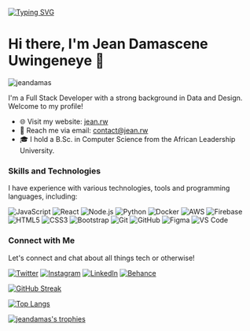 [![Typing SVG](https://readme-typing-svg.demolab.com?font=Fira+Code&weight=500&size=30&pause=1000&color=C0392B&width=435&height=100&lines=Full+Stack+Development;Data+Analysis)](https://git.io/typing-svg)


# Hi there, I'm Jean Damascene Uwingeneye 👋
<p align="left"> <img src="https://komarev.com/ghpvc/?username=jeandamas&label=Profile%20views&color=blue&style=flat" alt="jeandamas" /> </p>
I'm a Full Stack Developer with a strong background in Data and Design. Welcome to my profile!

- 🌐 Visit my website: [jean.rw](https://jean.rw/)
- 📧 Reach me via email: contact@jean.rw
- 🎓 I hold a B.Sc. in Computer Science from the African Leadership University.

### Skills and Technologies

I have experience with various technologies, tools and programming languages, including:

![JavaScript](https://img.shields.io/badge/-JavaScript-F7DF1E?logo=javascript&logoColor=white&labelColor=F7DF1E&style=flat-square)
![React](https://img.shields.io/badge/-React-61DAFB?logo=react&logoColor=white&labelColor=61DAFB&style=flat-square)
![Node.js](https://img.shields.io/badge/-Node.js-339933?logo=node.js&logoColor=white&labelColor=339933&style=flat-square)
![Python](https://img.shields.io/badge/-Python-3776AB?logo=python&logoColor=white&labelColor=3776AB&style=flat-square)
![Docker](https://img.shields.io/badge/-Docker-2496ED?logo=docker&logoColor=white&labelColor=2496ED&style=flat-square)
![AWS](https://img.shields.io/badge/-AWS-232F3E?logo=amazon-aws&logoColor=white&labelColor=232F3E&style=flat-square)
![Firebase](https://img.shields.io/badge/-Firebase-FFCA28?logo=firebase&logoColor=white&labelColor=FFCA28&style=flat-square)
![HTML5](https://img.shields.io/badge/-HTML5-E34F26?logo=html5&logoColor=white&labelColor=E34F26&style=flat-square)
![CSS3](https://img.shields.io/badge/-CSS3-1572B6?logo=css3&logoColor=white&labelColor=1572B6&style=flat-square)
![Bootstrap](https://img.shields.io/badge/-Bootstrap-7952B3?logo=bootstrap&logoColor=white&labelColor=7952B3&style=flat-square)
![Git](https://img.shields.io/badge/-Git-F05032?logo=git&logoColor=white&labelColor=F05032&style=flat-square)
![GitHub](https://img.shields.io/badge/-GitHub-181717?logo=github&logoColor=white&labelColor=181717&style=flat-square)
![Figma](https://img.shields.io/badge/-Figma-F24E1E?logo=figma&logoColor=white&labelColor=F24E1E&style=flat-square)
![VS Code](https://img.shields.io/badge/-VS%20Code-007ACC?logo=visual-studio-code&logoColor=white&labelColor=007ACC&style=flat-square)

### Connect with Me

Let's connect and chat about all things tech or otherwise!

[![Twitter](https://img.shields.io/badge/-Twitter-1DA1F2?logo=twitter&logoColor=white&labelColor=1DA1F2&style=for-the-badge)](https://twitter.com/jean_damascen)
[![Instagram](https://img.shields.io/badge/-Instagram-E4405F?logo=instagram&logoColor=white&labelColor=E4405F&style=for-the-badge)](https://instagram.com/jean_damascene_u)
[![LinkedIn](https://img.shields.io/badge/-LinkedIn-0077B5?logo=linkedin&logoColor=white&labelColor=0077B5&style=for-the-badge)](https://linkedin.com/in/jean-damascene)
[![Behance](https://img.shields.io/badge/-Behance-1769FF?logo=behance&logoColor=white&labelColor=1769FF&style=for-the-badge)](https://www.behance.net/jeandamascene)

[![GitHub Streak](https://github-readme-streak-stats.herokuapp.com?user=jeandamas&theme=gruvbox-duo&mode=weekly&dates=7366EB&ring=EB5454)](https://git.io/streak-stats)

[![Top Langs](https://github-readme-stats.vercel.app/api/top-langs/?username=jeandamas&layout=compact&theme=vision-friendly-dark)](https://github.com/anuraghazra/github-readme-stats)

<div align="left">
  <a href="https://github.com/ryo-ma/github-profile-trophy"><img src="https://github-profile-trophy.vercel.app/?username=jeandamas" alt="jeandamas's trophies"></a>
</div>
